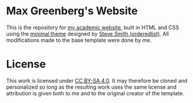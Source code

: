 # Max Greenberg's Website

This is the repository for [my academic website](http://www.max-greenberg.com), built in HTML and CSS using the [minimal theme](https://github.com/orderedlist/minimal) designed by [Steve Smith (orderedlist)](https://github.com/orderedlist/). All modifications made to the base template were done by me.

# License

This work is licensed under <a href="http://creativecommons.org/licenses/by-sa/4.0/?ref=chooser-v1" target="_blank" rel="license noopener noreferrer" style="display:inline-block;">CC BY-SA 4.0</a>. It may therefore be cloned and personalized so long as the resulting work uses the same license and attribution is given both to me and to the original creator of the template.
